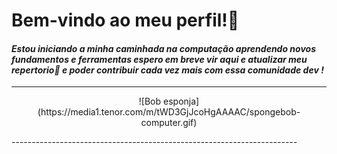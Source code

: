 # Bem-vindo ao meu perfil!👋
#### *Estou iniciando a minha caminhada na computação aprendendo novos fundamentos e ferramentas espero em breve vir aqui e atualizar meu repertorio🚀 e poder contribuir cada vez mais com essa comunidade dev !*
-----------------------------------------------------------------------

<p align="center">
![Bob esponja](https://media1.tenor.com/m/tWD3GjJcoHgAAAAC/spongebob-computer.gif)
</p>
-----------------------------------------------------------------------

